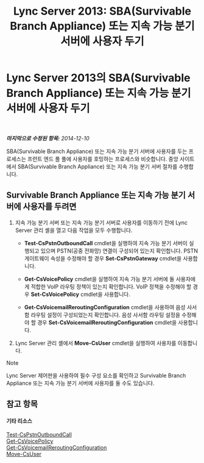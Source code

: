 ﻿---
title: 'Lync Server 2013: SBA(Survivable Branch Appliance) 또는 지속 가능 분기 서버에 사용자 두기'
TOCTitle: SBA(Survivable Branch Appliance) 또는 지속 가능 분기 서버에 사용자 두기
ms:assetid: faf1ebb9-6d7d-4a58-8ff7-801b7b31d3ba
ms:mtpsurl: https://technet.microsoft.com/ko-kr/library/Gg413066(v=OCS.15)
ms:contentKeyID: 49305598
ms.date: 08/24/2015
mtps_version: v=OCS.15
ms.translationtype: HT
---

# Lync Server 2013의 SBA(Survivable Branch Appliance) 또는 지속 가능 분기 서버에 사용자 두기

 

_**마지막으로 수정된 항목:** 2014-12-10_

SBA(Survivable Branch Appliance) 또는 지속 가능 분기 서버에 사용자를 두는 프로세스는 프런트 엔드 풀 풀에 사용자를 호밍하는 프로세스와 비슷합니다. 중앙 사이트에서 SBA(Survivable Branch Appliance) 또는 지속 가능 분기 서버 절차를 수행합니다.

## Survivable Branch Appliance 또는 지속 가능 분기 서버에 사용자를 두려면

1.  지속 가능 분기 서버 또는 지속 가능 분기 서버로 사용자를 이동하기 전에 Lync Server 관리 셸을 열고 다음 작업을 모두 수행합니다.
    
      - **Test-CsPstnOutboundCall** cmdlet을 실행하여 지속 가능 분기 서버이 실행되고 있으며 PSTN(공중 전화망) 연결이 구성되어 있는지 확인합니다. PSTN 게이트웨이 속성을 수정해야 할 경우 **Set-CsPstnGateway** cmdlet을 사용합니다.
    
      - **Get-CsVoicePolicy** cmdlet을 실행하여 지속 가능 분기 서버에 둘 사용자에게 적합한 VoIP 라우팅 정책이 있는지 확인합니다. VoIP 정책을 수정해야 할 경우 **Set-CsVoicePolicy** cmdlet을 사용합니다.
    
      - **Get-CsVoicemailReroutingConfiguration** cmdlet을 사용하여 음성 사서함 라우팅 설정이 구성되었는지 확인합니다. 음성 사서함 라우팅 설정을 수정해야 할 경우 **Set-CsVoicemailReroutingConfiguration** cmdlet을 사용합니다.

2.  Lync Server 관리 셸에서 **Move-CsUser** cmdlet을 실행하여 사용자를 이동합니다.


> [!NOTE]
> Lync Server 제어판을 사용하여 필수 구성 요소를 확인하고 Survivable Branch Appliance 또는 지속 가능 분기 서버에 사용자를 둘 수도 있습니다.



## 참고 항목

#### 기타 리소스

[Test-CsPstnOutboundCall](test-cspstnoutboundcall.md)  
[Get-CsVoicePolicy](get-csvoicepolicy.md)  
[Get-CsVoicemailReroutingConfiguration](get-csvoicemailreroutingconfiguration.md)  
[Move-CsUser](move-csuser.md)

